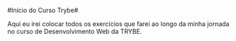 #Início do Curso Trybe#

Aqui eu irei colocar todos os exercícios que farei ao longo da minha jornada no curso de Desenvolvimento Web da TRYBE.
